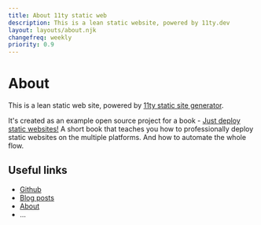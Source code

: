 ```yaml
---
title: About 11ty static web
description: This is a lean static website, powered by 11ty.dev
layout: layouts/about.njk
changefreq: weekly
priority: 0.9
---
```


# About

This is a lean static web site, powered by <a href="https://www.11ty.dev/" target="_blank" rel="noopener">11ty static site generator</a>.

It's created as an example open source project for a book - [Just deploy static websites!](/) A short book that teaches you how to professionally deploy static websites on the multiple platforms. And how to automate the whole flow.

## Useful links

- <a href="https://github.com/popularowl/11ty-static-web" target="_blank">Github</a>
- [Blog posts](/blog/)
- [About](/about/)
- ...
